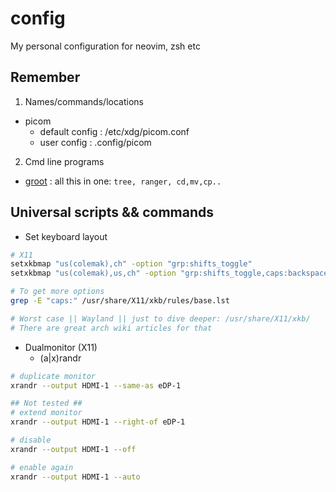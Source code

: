 
# config
My personal configuration for neovim, zsh etc


## Remember

1. Names/commands/locations
  - picom
    - default config :   /etc/xdg/picom.conf
    - user config    :   .config/picom
2. Cmd line programs
  - [groot](https://github.com/Canop/broot)        :   all this in one: `tree, ranger, cd,mv,cp..`


## Universal scripts && commands

- Set keyboard layout
```sh
# X11
setxkbmap "us(colemak),ch" -option "grp:shifts_toggle"
setxkbmap "us(colemak),us,ch" -option "grp:shifts_toggle,caps:backspace"

# To get more options
grep -E "caps:" /usr/share/X11/xkb/rules/base.lst

# Worst case || Wayland || just to dive deeper: /usr/share/X11/xkb/
# There are great arch wiki articles for that
```

- Dualmonitor (X11)
    - (a|x)randr
```sh
# duplicate monitor
xrandr --output HDMI-1 --same-as eDP-1

## Not tested ##
# extend monitor
xrandr --output HDMI-1 --right-of eDP-1

# disable
xrandr --output HDMI-1 --off

# enable again
xrandr --output HDMI-1 --auto
```
